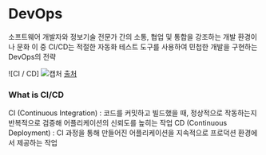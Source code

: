 # DevOps
소프트웨어 개발자와 정보기술 전문가 간의 소통, 협업 및 통합을 강조하는 개발 환경이나 문화
이 중 CI/CD는 적절한 자동화 테스트 도구를 사용하여 민첩한 개발을 구현하는 DevOps의 전략

![CI / CD]
![캡처](https://user-images.githubusercontent.com/45285053/134160912-eb7d2265-3413-467c-8e4c-435fc96b6bea.PNG)
[출처](https://nanduribalajee.medium.com/what-is-ci-cd-pipeline-e2f25db99bbe)

### What is CI/CD
CI (Continuous Integration) : 코드를 커밋하고 빌드했을 때, 정상적으로 작동하는지 반복적으로 검증해 어플리케이션의 신뢰도를 높히는 작업
CD (Continuous Deployment) : CI 과정을 통해 만들어진 어플리케이션을 지속적으로 프로덕션 환경에서 제공하는 작업

